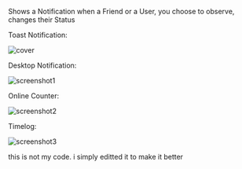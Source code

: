Shows a Notification when a Friend or a User, you choose to observe, changes their Status


Toast Notification:

![cover](https://mwittrien.github.io/BetterDiscordAddons/Plugins/FriendNotifications/_res/cover.png)

Desktop Notification:

![screenshot1](https://mwittrien.github.io/BetterDiscordAddons/Plugins/FriendNotifications/_res/screenshot1.png)

Online Counter:

![screenshot2](https://mwittrien.github.io/BetterDiscordAddons/Plugins/FriendNotifications/_res/screenshot2.png)

Timelog:

![screenshot3](https://mwittrien.github.io/BetterDiscordAddons/Plugins/FriendNotifications/_res/screenshot3.png)


this is not my code. i simply editted it to make it better 

